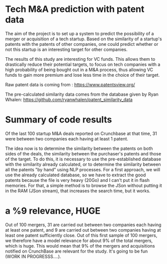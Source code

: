 # Tech M&A prediction with patent data

The aim of the project is to set up a system to predict the possibility of a merger or acquisition of a tech startup. Based on the similarity of a startup's patents with the patents of other companies, one could predict whether or not this startup is an interesting target for other companies.

The results of this study are interesting for VC funds. This allows them to drastically reduce their potential targets, to focus on tech companies with a high  probability of being bought out in a M&A process, thus allowing VC funds to gain more premium and lose less time in the choice of their target.

Raw patent data is coming from : https://www.patentsview.org/

The pre-calculated similarity data comes from the database given by Ryan Whalen: https://github.com/ryanwhalen/patent_similarity_data

# Summary of code results
Of the last 100 startup M&A deals reported on Crunchbase at that time, 31 were between two companies each having at least 1 patent.

The idea now is to determine the similarity between the patents on both sides of the deals, the similarity between the purchaser's patents and those of the target. To do this, it is necessary to use the pre-established database with the similarity already calculated, or to determine the similarity between all the patents "by hand" using NLP processes. For a first approach, we will use the already calculated database, so we have to extract the good patents because the file is very heavy (20Go) and I can't put it in flash memories. For that, a simple method is to browse the JSon without putting it in the RAM (JSon stream), that increases the search time, but it works.

# a %9 relevance, HUGE
Out of 100 mergers, 31 are carried out between two companies each having at least one patent, and 9 are carried out between two companies having at least one patent sufficiently close. Out of this first sample of 100 mergers, we therefore have a model relevance for about 9% of the total mergers, which is huge. This would mean that 9% of the mergers and acquisitions notified on CrunchBase are relevant for the study. It's going to be fun (WORK IN PROGRESSS....).
